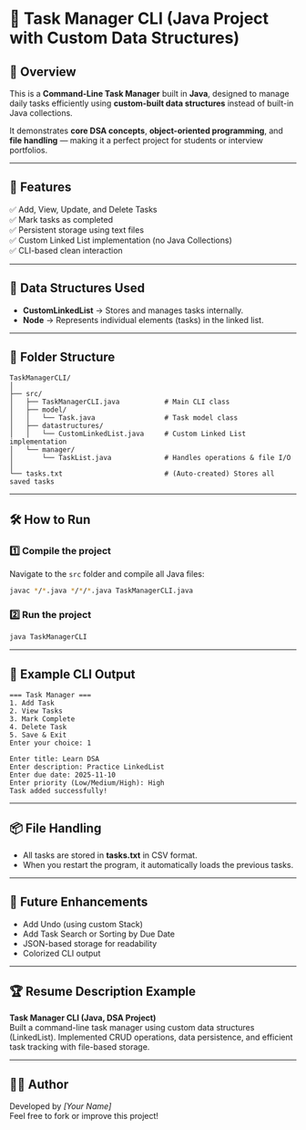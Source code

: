 # 🧩 Task Manager CLI (Java Project with Custom Data Structures)

## 📘 Overview
This is a **Command-Line Task Manager** built in **Java**, designed to manage daily tasks efficiently using **custom-built data structures** instead of built-in Java collections.

It demonstrates **core DSA concepts**, **object-oriented programming**, and **file handling** — making it a perfect project for students or interview portfolios.

---

## 🚀 Features
✅ Add, View, Update, and Delete Tasks  
✅ Mark tasks as completed  
✅ Persistent storage using text files  
✅ Custom Linked List implementation (no Java Collections)  
✅ CLI-based clean interaction  

---

## 🧠 Data Structures Used
- **CustomLinkedList** → Stores and manages tasks internally.  
- **Node** → Represents individual elements (tasks) in the linked list.

---

## 🧱 Folder Structure
```
TaskManagerCLI/
│
├── src/
│   ├── TaskManagerCLI.java           # Main CLI class
│   ├── model/
│   │   └── Task.java                 # Task model class
│   ├── datastructures/
│   │   └── CustomLinkedList.java     # Custom Linked List implementation
│   └── manager/
│       └── TaskList.java             # Handles operations & file I/O
│
└── tasks.txt                         # (Auto-created) Stores all saved tasks
```

---

## 🛠️ How to Run
### 1️⃣ Compile the project
Navigate to the `src` folder and compile all Java files:
```bash
javac */*.java */*/*.java TaskManagerCLI.java
```

### 2️⃣ Run the project
```bash
java TaskManagerCLI
```

---

## 🧾 Example CLI Output
```
=== Task Manager ===
1. Add Task
2. View Tasks
3. Mark Complete
4. Delete Task
5. Save & Exit
Enter your choice: 1

Enter title: Learn DSA
Enter description: Practice LinkedList
Enter due date: 2025-11-10
Enter priority (Low/Medium/High): High
Task added successfully!
```

---

## 📦 File Handling
- All tasks are stored in **tasks.txt** in CSV format.
- When you restart the program, it automatically loads the previous tasks.

---

## 🧩 Future Enhancements
- Add Undo (using custom Stack)
- Add Task Search or Sorting by Due Date
- JSON-based storage for readability
- Colorized CLI output

---

## 🏆 Resume Description Example
**Task Manager CLI (Java, DSA Project)**  
Built a command-line task manager using custom data structures (LinkedList). Implemented CRUD operations, data persistence, and efficient task tracking with file-based storage.

---

## 👨‍💻 Author
Developed by *[Your Name]*  
Feel free to fork or improve this project!
